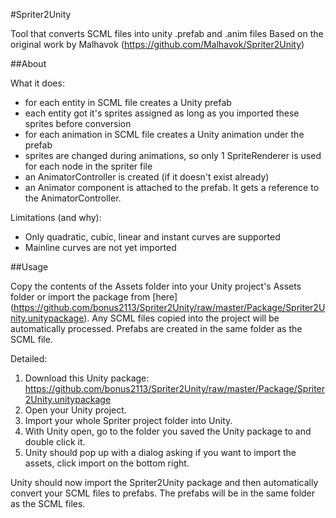#Spriter2Unity

Tool that converts SCML files into unity .prefab and .anim files
Based on the original work by Malhavok (https://github.com/Malhavok/Spriter2Unity)

##About

What it does:
  * for each entity in SCML file creates a Unity prefab
  * each entity got it's sprites assigned as long as you imported these sprites before conversion
  * for each animation in SCML file creates a Unity animation under the prefab
  * sprites are changed during animations, so only 1 SpriteRenderer is used for each node in the spriter file
  * an AnimatorController is created (if it doesn't exist already)
  * an Animator component is attached to the prefab. It gets a reference to the AnimatorController.

Limitations (and why):
  * Only quadratic, cubic, linear and instant curves are supported
  * Mainline curves are not yet imported

##Usage

Copy the contents of the Assets folder into your Unity project's Assets folder or import the package from [here] (https://github.com/bonus2113/Spriter2Unity/raw/master/Package/Spriter2Unity.unitypackage).
Any SCML files copied into the project will be automatically processed. Prefabs are created in the same folder as the SCML file.


Detailed:
  1. Download this Unity package: https://github.com/bonus2113/Spriter2Unity/raw/master/Package/Spriter2Unity.unitypackage
  2. Open your Unity project.
  3. Import your whole Spriter project folder into Unity.
  4. With Unity open, go to the folder you saved the Unity package to and double click it.
  5. Unity should pop up with a dialog asking if you want to import the assets, click import on the bottom right.

Unity should now import the Spriter2Unity package and then automatically convert your SCML files to prefabs. The prefabs will be in the same folder as the SCML files.
